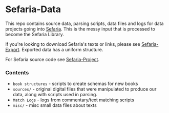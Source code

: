 Sefaria-Data
============

This repo contains source data, parsing scripts, data files and logs for data projects going into [Sefaria](http://www.sefaria.org). This is the messy input that is processed to become the Sefaria Library.

If you're looking to download Sefaria's texts or links, please see [Sefaria-Export](https://github.com/Sefaria/Sefaria-Export). Exported data has a uniform structure.

For Sefaria source code see [Sefaria-Project](https://github.com/Sefaria/Sefaria-Project).

### Contents

* `book structures` - scripts to create schemas for new books
* `sources/` - original digital files that were manipulated to produce our data, along with scripts used in parsing.
* `Match Logs` - logs from commentary/text matching scripts
* `misc/` - misc small data files about texts